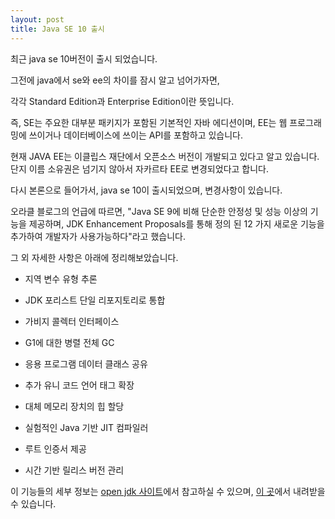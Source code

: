 ```yaml
---
layout: post
title: Java SE 10 출시
---
```


최근 java se 10버전이 출시 되었습니다.

그전에 java에서 se와 ee의 차이를 잠시 알고 넘어가자면,

각각 Standard Edition과 Enterprise Edition이란 뜻입니다.

즉, SE는 주요한 대부분 패키지가 포함된 기본적인 자바 에디션이며, EE는 웹 프로그래밍에 쓰이거나 데이터베이스에 쓰이는 API를 포함하고 있습니다.

현재 JAVA EE는 이클립스 재단에서 오픈소스 버전이 개발되고 있다고 알고 있습니다.
단지 이름 소유권은 넘기지 않아서 자카르타 EE로 변경되었다고 합니다.

다시 본론으로 들어가서, java se 10이 출시되었으며, 변경사항이 있습니다.

오라클 블로그의 언급에 따르면, "Java SE 9에 비해 단순한 안정성 및 성능 이상의 기능을 제공하며, JDK Enhancement Proposals를 통해 정의 된 12 가지 새로운 기능을 추가하여 개발자가 사용가능하다"라고 했습니다.

그 외 자세한 사항은 아래에 정리해보았습니다.

* 지역 변수 유형 추론

* JDK 포리스트 단일 리포지토리로 통합

* 가비지 콜렉터 인터페이스

* G1에 대한 병렬 전체 GC

* 응용 프로그램 데이터 클래스 공유

* 추가 유니 코드 언어 태그 확장

* 대체 메모리 장치의 힙 할당

* 실험적인 Java 기반 JIT 컴파일러

* 루트 인증서 제공

* 시간 기반 릴리스 버전 관리

이 기능들의 세부 정보는 [open jdk 사이트](http://openjdk.java.net/projects/jdk/10/)에서 참고하실 수 있으며, [이 곳](http://jdk.java.net/10/)에서 내려받을 수 있습니다.